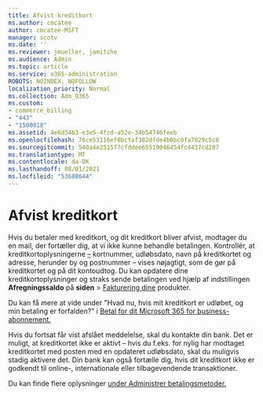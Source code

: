 ```yaml
---
title: Afvist kreditkort
ms.author: cmcatee
author: cmcatee-MSFT
manager: scotv
ms.date: ''
ms.reviewer: jmueller, jamitche
ms.audience: Admin
ms.topic: article
ms.service: o365-administration
ROBOTS: NOINDEX, NOFOLLOW
localization_priority: Normal
ms.collection: Adm_O365
ms.custom:
- commerce_billing
- "443"
- "1500018"
ms.assetid: 4e6d34b3-e3e5-4fcd-a52e-34b54746feeb
ms.openlocfilehash: 76ce53116ef0bcfaf382dfde4b0bc0fa7829c5c8
ms.sourcegitcommit: 540a4e2515f7cfddee65519046454fc4437cd287
ms.translationtype: MT
ms.contentlocale: da-DK
ms.lasthandoff: 08/01/2021
ms.locfileid: "53688644"
---
```

# <a name="declined-credit-card"></a>Afvist kreditkort

Hvis du betaler med kreditkort, og dit kreditkort bliver afvist, modtager du en mail, der fortæller dig, at vi ikke kunne behandle betalingen. Kontrollér, at kreditkortoplysningerne [–](https://go.microsoft.com/fwlink/p/?linkid=842054) kortnummer, udløbsdato, navn på kreditkortet og adresse, herunder by og postnummer – vises nøjagtigt, som de gør på kreditkortet og på dit kontoudtog. Du kan opdatere dine kreditkortoplysninger og straks sende betalingen ved hjælp af indstillingen **Afregningssaldo** på **siden**  >  [Fakturering dine](https://go.microsoft.com/fwlink/p/?linkid=842054) produkter.

Du kan få mere at vide under "Hvad nu, hvis mit kreditkort er udløbet, og min betaling er forfalden?" i [Betal for dit Microsoft 365 for business-abonnement.](/microsoft-365/commerce/billing-and-payments/pay-for-your-subscription#what-if-my-credit-card-was-declined-and-my-payment-is-past-due)
  
Hvis du fortsat får vist afslået meddelelse, skal du kontakte din bank. Det er muligt, at kreditkortet ikke er aktivt – hvis du f.eks. for nylig har modtaget kreditkortet med posten med en opdateret udløbsdato, skal du muligvis stadig aktivere det. Din bank kan også fortælle dig, hvis dit kreditkort ikke er godkendt til online-, internationale eller tilbagevendende transaktioner.
  
Du kan finde flere oplysninger [under Administrer betalingsmetoder.](/microsoft-365/commerce/billing-and-payments/manage-payment-methods)